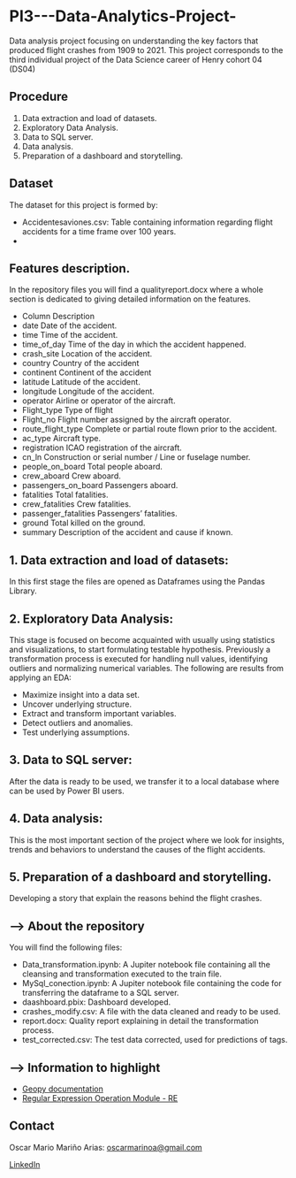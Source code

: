 # PI3---Data-Analytics-Project-
Data analysis project focusing on understanding the key factors that produced flight crashes from 1909 to 2021. This project corresponds to the third individual project of the Data Science career of Henry cohort 04 (DS04)
 
## Procedure

1. Data extraction and load of datasets.
2. Exploratory Data Analysis.
3. Data to SQL server.
4. Data analysis.
5. Preparation of a dashboard and storytelling.

## Dataset

The dataset for this project is formed by:

* Accidentesaviones.csv: Table containing information regarding flight accidents for a time frame over 100 years.
* 

## Features description.

In the repository files you will find a qualityreport.docx where a whole section is dedicated to giving detailed information on the features.

* Column			          Description
* date			            Date of the accident.
* time			            Time of the accident.
* time_of_day		        Time of the day in which the accident happened.
* crash_site		        Location of the accident.
* country			          Country of the accident
* continent		          Continent of the accident
* latitude		          Latitude of the accident.
* longitude		          Longitude of the accident.
* operator		          Airline or operator of the aircraft.
* Flight_type		        Type of flight
* Flight_no		          Flight number assigned by the aircraft operator.
* route_flight_type	    Complete or partial route flown prior to the accident.
* ac_type			          Aircraft type.
* registration		      ICAO registration of the aircraft.
* cn_ln			            Construction or serial number / Line or fuselage number.
* people_on_board		    Total people aboard.
* crew_aboard		        Crew aboard.
* passengers_on_board	  Passengers aboard.
* fatalities		        Total fatalities.
* crew_fatalities		    Crew fatalities.
* passenger_fatalities	Passengers’ fatalities.
* ground			          Total killed on the ground.
* summary			          Description of the accident and cause if known.


## 1. Data extraction and load of datasets:

In this first stage the files are opened as Dataframes using the Pandas Library.

## 2. Exploratory Data Analysis:

This stage is focused on become acquainted with usually using statistics and visualizations, to start formulating testable hypothesis. Previously a transformation process is executed for handling null values, identifying outliers and normalizing numerical variables.
The following are results from applying an EDA:
* Maximize insight into a data set.
* Uncover underlying structure.
* Extract and transform important variables.
* Detect outliers and anomalies.
* Test underlying assumptions.


## 3. Data to SQL server:

After the data is ready to be used, we transfer it to a local database where can be used by Power BI users.

## 4. Data analysis:

This is the most important section of the project where we look for insights, trends and behaviors to understand the causes of the flight accidents.

## 5. Preparation of a dashboard and storytelling.

Developing a story that explain the reasons behind the flight crashes.


## --> About the repository
You will find the following files:
* Data_transformation.ipynb: A Jupiter notebook file containing all the cleansing and transformation executed to the train file.
* MySql_conection.ipynb: A Jupiter notebook file containing the code for transferring the dataframe to a SQL server.
* daashboard.pbix: Dashboard developed. 
* crashes_modify.csv: A file with the data cleaned and ready to be used.
* report.docx: Quality report explaining in detail the transformation process.
* test_corrected.csv: The test data corrected, used for predictions of tags.

## --> Information to highlight
* [Geopy documentation](https://geopy.readthedocs.io/en/stable/)
* [Regular Expression Operation Module - RE](https://docs.python.org/3/library/re.html)

## Contact

Oscar Mario Mariño Arias: oscarmarinoa@gmail.com 

[LinkedIn](https://www.linkedin.com/in/oscar-mariño-arias-774098112/)
